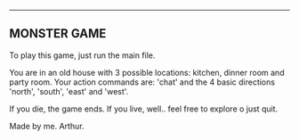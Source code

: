 ----------------------
MONSTER GAME
----------------------

To play this game, just run the main file.

You are in an old house with 3 possible locations: kitchen, dinner room and party room.
Your action commands are: 'chat' and the 4 basic directions 'north', 'south', 'east' and 'west'.

If you die, the game ends. 
If you live, well.. feel free to explore o just quit.

Made by me. Arthur.

